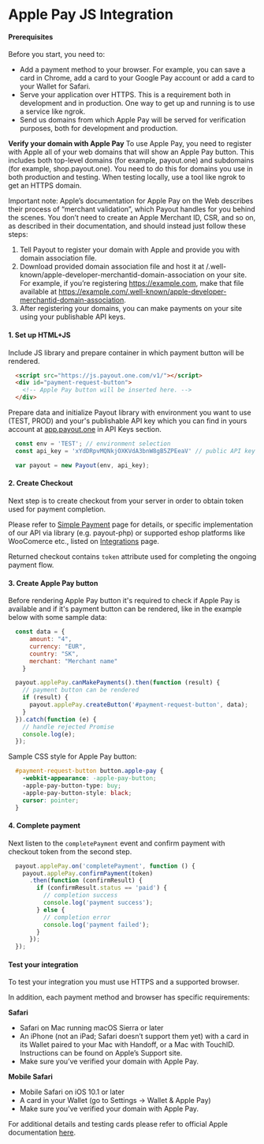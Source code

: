 # Apple Pay JS Integration

#### Prerequisites

Before you start, you need to:

  * Add a payment method to your browser. For example, you can save a card in Chrome, add a card to your Google Pay account or add a card to your Wallet for Safari.
  * Serve your application over HTTPS. This is a requirement both in development and in production. One way to get up and running is to use a service like ngrok.
  * Send us domains from which Apple Pay will be served for verification purposes, both for development and production.

**Verify your domain with Apple Pay**
To use Apple Pay, you need to register with Apple all of your web domains that will show an Apple Pay button. This includes both top-level domains (for example, payout.one) and subdomains (for example, shop.payout.one). You need to do this for domains you use in both production and testing. When testing locally, use a tool like ngrok to get an HTTPS domain.

Important note: Apple’s documentation for Apple Pay on the Web describes their process of “merchant validation”, which Payout handles for you behind the scenes. You don’t need to create an Apple Merchant ID, CSR, and so on, as described in their documentation, and should instead just follow these steps:

1. Tell Payout to register your domain with Apple and provide you with domain association file.
2. Download provided domain association file and host it at /.well-known/apple-developer-merchantid-domain-association on your site. For example, if you’re registering https://example.com, make that file available at https://example.com/.well-known/apple-developer-merchantid-domain-association.
3. After registering your domains, you can make payments on your site using your publishable API keys.

#### 1. Set up HTML+JS

Include JS library and prepare container in which payment button will be rendered.

```html
  <script src="https://js.payout.one.com/v1/"></script>
  <div id="payment-request-button">
    <!-- Apple Pay button will be inserted here. -->
  </div>
```

Prepare data and initialize Payout library with environment you want to use (TEST, PROD) and your's publishable API key which you can find in yours account at [app.payout.one](app.payout.one) in API Keys section.

```javascript
  const env = 'TEST'; // environment selection
  const api_key = 'xYdDRpvMQNkjOXKVdA3bnW8gB5ZPEeaV' // public API key

  var payout = new Payout(env, api_key);
```

#### 2. Create Checkout
Next step is to create checkout from your server in order to obtain token used for payment completion.

Please refer to [Simple Payment](https://developers.payout.tech/#/use-cases/simple-payment) page for details, or specific implementation of our API via library (e.g. payout-php) or supported eshop platforms like WooComerce etc., listed on [Integrations](https://developers.payout.tech/#/integrations) page.

Returned checkout contains `token` attribute used for completing the ongoing payment flow.

#### 3. Create Apple Pay button
Before rendering Apple Pay button it's required to check if Apple Pay is available and if it's payment button can be rendered, like in the example below with some sample data:

```javascript
  const data = {
      amount: "4",
      currency: "EUR",
      country: "SK",
      merchant: "Merchant name"
    }

  payout.applePay.canMakePayments().then(function (result) {
    // payment button can be rendered
    if (result) {
      payout.applePay.createButton('#payment-request-button', data);
    }
  }).catch(function (e) {
    // handle rejected Promise
    console.log(e);
  });
```

Sample CSS style for Apple Pay button:

```css
  #payment-request-button button.apple-pay {
    -webkit-appearance: -apple-pay-button;
    -apple-pay-button-type: buy;
    -apple-pay-button-style: black;
    cursor: pointer;
  }
```

#### 4. Complete payment
Next listen to the `completePayment` event and confirm payment with checkout token from the second step.

```javascript
  payout.applePay.on('completePayment', function () {
    payout.applePay.confirmPayment(token)
      .then(function (confirmResult) {
        if (confirmResult.status == 'paid') {
          // completion success
          console.log('payment success');
        } else {
          // completion error
          console.log('payment failed');
        }
      });
  });
```

#### Test your integration
To test your integration you must use HTTPS and a supported browser.

In addition, each payment method and browser has specific requirements:

**Safari**
  * Safari on Mac running macOS Sierra or later
  * An iPhone (not an iPad; Safari doesn’t support them yet) with a card in its Wallet paired to your Mac with Handoff, or a Mac with TouchID. Instructions can be found on Apple’s Support site.
  * Make sure you’ve verified your domain with Apple Pay.

**Mobile Safari**
  * Mobile Safari on iOS 10.1 or later
  * A card in your Wallet (go to Settings → Wallet & Apple Pay)
  * Make sure you’ve verified your domain with Apple Pay.

For additional details and testing cards please refer to official Apple documentation [here](https://developer.apple.com/apple-pay/sandbox-testing/).
